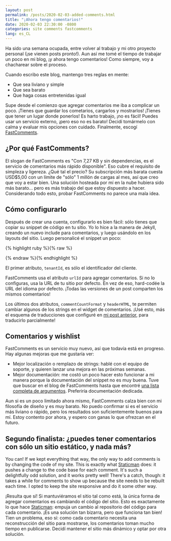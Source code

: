 ```yaml
---
layout: post
permalink: /posts/2020-02-03-added-comments.html
title: "¡Ahora tengo comentarios!"
date: 2020-02-03 22:30:00 -0800
categories: site comments fastcomments
lang: es_CL
---
```


Ha sido una semana ocupada, entre volver al trabajo y mi otro proyecto personal (¡se vienen posts pronto!). Aun así me tomé el tiempo de trabajar un poco en mi blog, ¡y ahora tengo comentarios! Como siempre, voy a chacharear sobre el proceso.

<!--more-->

Cuando escribo este blog, mantengo tres reglas en mente:
* Que sea liviano y simple
* Que sea barato
* Que haga cosas entretenidas igual

Supe desde el comienzo que agregar comentarios me iba a complicar un poco. ¡Tienes que guardar los cometarios, cargarlos y mostrarlos! ¡Tienes que tener un lugar donde ponerlos! Es harto trabajo, ¡no es fácil! Puedes usar un servicio externo, ¡pero eso no es barato! Decidí tomármelo con calma y evaluar mis opciones con cuidado. Finalmente, escogí [FastComments](https://fastcomments.com/).

## ¿Por qué FastComments?

El slogan de FastComments es "Con 7,27 KB y sin dependencias, es el servicio de comentarios más rápido disponible". Eso cubre el requisito de simpleza y ligereza. ¿Qué tal el precio? Su subscripción más barata cuesta USD$5,00 con un límite de "sólo" 1 millón de cargas al mes, así que creo que voy a estar bien. Una solución hosteada por mí en la nube hubiera sido más barato... pero es más trabajo del que estoy dispuesto a hacer. Considerando todo esto, probar FastComments no parece una mala idea.

## Cómo configurarlo

Después de crear una cuenta, configurarlo es bien fácil: sólo tienes que copiar su snippet de código en tu sitio. Yo lo hice a la manera de Jekyll, creando un nuevo include para comentarios, y luego usándolo en los layouts del sitio. Luego personalicé el snippet un poco:

{% highlight ruby %}{% raw %}
<script src="https://cdn.fastcomments.com/js/embed.min.js"></script>
<div id="fastcomments-widget"></div>
<script>
  window.FastCommentsUI(document.getElementById('fastcomments-widget'), {
    tenantId: "{{ site.fastcomments.tenantId }}",
    urlId: "{{ site.url }}{{ page.permalink | post.permalink }}",
    commentCountFormat: "[count] comments on {{ page.title | post.title }}",
    headerHTML: "<h1>{{ site.data.translated_strings.leave_a_comment[site.active_lang] }}</h1>",
  });
</script>
{% endraw %}{% endhighlight %}

El primer atributo, `tenantId`, es sólo el identificador del cliente.

FastComments usa el atributo `urlId` para agregar comentarios. Si no lo configuras, usa la URL de tu sitio por defecto. En vez de eso, hard-codée la URL del idioma por defecto. ¡Todas las versiones de un post comparten los mismos comentarios!

Los últimos dos atributos, `commentCountFormat` y `headerHTML`, te permiten cambiar algunos de los strings en el widget de comentarios. ¡Usé esto, más el esquema de traducciones que configuré en [mi post anterior](/posts/2020-01-26-first-post.html), para traducirlo parcialmente!

## Comentarios y wishlist

FastComments es un servicio muy nuevo, así que todavía está en progreso. Hay algunas mejoras que me gustaría ver:
* Mejor localización o remplazo de strings: hablé con el equipo de soporte, y quieren lanzar una mejora en las próximas semanas.
* Mejor documentación: me costó un poco hacer esto funcionar a mi manera porque la documentación del snippet no es muy buena. Tuve que buscar en el blog de FastComments hasta que encontré [una lista completa de argumentos](https://blog.fastcomments.com/(1-24-2020)-how-to-make-a-comment-system-like-hackaday.com.html). Preferiría documentación dedicada.

Aun si es un poco limitado ahora mismo, FastComments calza bien con mi filosofía de diseño y es muy barato. No puedo confirmar si es el servicio más liviano o rápido, pero los resultados son suficientemente buenos para mí. Estoy contento por ahora, y espero con ganas lo que ofrezcan en el futuro.

## Segundo finalista: ¿puedes tener comentarios con sólo un sitio estático, y nada más?

You can! If we kept everything that way, the only way to add comments is by changing the code of my site. This is exactly what [Staticman](https://staticman.net/) does: it pushes a change to the code base for each comment. It's such a delightfully odd solution, and it works pretty well! There's a catch, though: it takes a while for comments to show up because the site needs to be rebuilt each time. I opted to keep the site responsive and do it some other way.

¡Resulta que sí! Si mantuviéramos el sitio tal como está, la única forma de agregar comentarios es cambiando el código del sitio. Esto es exactamente lo que hace [Staticman](https://staticman.net/): empuja un cambio al repositorio del código para cada comentario. ¡Es una solución tan bizarra, pero que funciona tan bien! Tien un problema, eso sí: como cada comentario necesita una reconstrucción del sitio para mostrarse, los comentarios toman mucho tiempo en publicarse. Decidí mantener el sitio más dinámico y optar por otra solución.